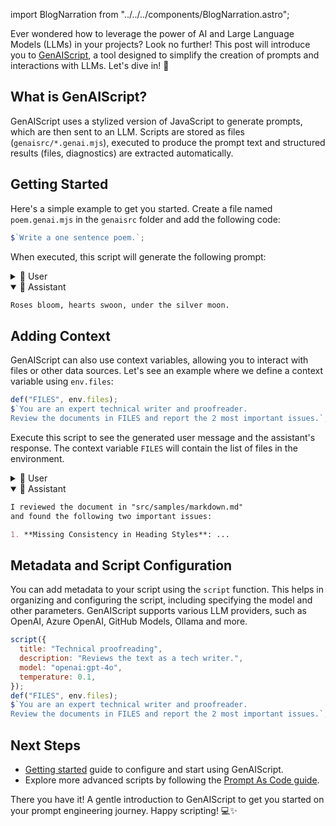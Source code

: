 import BlogNarration from "../../../components/BlogNarration.astro";

<BlogNarration />

Ever wondered how to leverage the power of AI and Large Language Models (LLMs) in your projects? Look no further!
This post will introduce you to [GenAIScript](https://microsoft.github.io/genaiscript), a tool designed to simplify the creation of prompts and interactions with LLMs. Let's dive in! 🌊

## What is GenAIScript?

GenAIScript uses a stylized version of JavaScript to generate prompts, which are then sent to an LLM.
Scripts are stored as files (`genaisrc/*.genai.mjs`), executed to produce the prompt text and structured results (files, diagnostics) are extracted automatically.

## Getting Started

Here's a simple example to get you started. Create a file named `poem.genai.mjs` in the `genaisrc` folder and add the following code:

```js
$`Write a one sentence poem.`;
```

When executed, this script will generate the following prompt:

<details>
<summary>👤 User</summary>

```markdown
Write a one sentence poem.
```

</details>

<details open>
<summary>🤖 Assistant</summary>

```markdown
Roses bloom, hearts swoon, under the silver moon.
```

</details>

## Adding Context

GenAIScript can also use context variables, allowing you to interact with files or other data sources. Let's see an example where we define a context variable using `env.files`:

```js
def("FILES", env.files);
$`You are an expert technical writer and proofreader.
Review the documents in FILES and report the 2 most important issues.`;
```

Execute this script to see the generated user message and the assistant's response. The context variable `FILES` will contain the list of files in the environment.

<details>
<summary>👤 User</summary>

```markdown
FILES:
file="src/samples/markdown.md"
What is Markdown?
Markdown is a lightweight markup language that...

You are an expert technical writer and proofreader.
Review the documents in FILES and report the 2 most important issues.
```

</details>

<details open>
<summary>🤖 Assistant</summary>

```markdown
I reviewed the document in "src/samples/markdown.md"
and found the following two important issues:

1. **Missing Consistency in Heading Styles**: ...
```

</details>

## Metadata and Script Configuration

You can add metadata to your script using the `script` function. This helps in organizing and configuring the script, including specifying the model and other parameters. GenAIScript supports various LLM providers, such as OpenAI, Azure OpenAI,
GitHub Models, Ollama and more.

```js
script({
  title: "Technical proofreading",
  description: "Reviews the text as a tech writer.",
  model: "openai:gpt-4o",
  temperature: 0.1,
});
def("FILES", env.files);
$`You are an expert technical writer and proofreader.
Review the documents in FILES and report the 2 most important issues.`;
```

## Next Steps

- [Getting started](https://microsoft.github.io/genaiscript/getting-started/) guide to configure and start using GenAIScript.
- Explore more advanced scripts by following the [Prompt As Code guide](https://microsoft.github.io/genaiscript/guides/prompt-as-code).

There you have it! A gentle introduction to GenAIScript to get you started on your prompt engineering journey. Happy scripting! 💻✨
